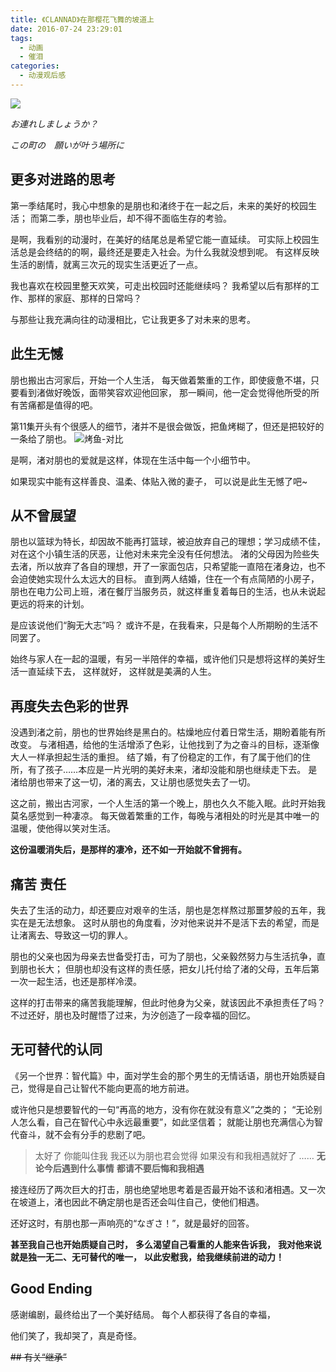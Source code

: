 ```yaml
---
title: 《CLANNAD》在那樱花飞舞的坡道上
date: 2016-07-24 23:29:01
tags:
  - 动画
  - 催泪
categories:
  - 动漫观后感
---
```


![](CLANNAD-cover.jpg)

*お連れしましょうか？*

*この町の　願いが叶う場所に*

## 更多对进路的思考

第一季结尾时，我心中想象的是朋也和渚终于在一起之后，未来的美好的校园生活；
而第二季，朋也毕业后，却不得不面临生存的考验。

是啊，我看别的动漫时，在美好的结尾总是希望它能一直延续。
可实际上校园生活总是会终结的的啊，最终还是要走入社会。为什么我就没想到呢。
有这样反映生活的剧情，就离三次元的现实生活更近了一点。

我也喜欢在校园里整天欢笑，可走出校园时还能继续吗？
我希望以后有那样的工作、那样的家庭、那样的日常吗？

与那些让我充满向往的动漫相比，它让我更多了对未来的思考。

## 此生无憾

朋也搬出古河家后，开始一个人生活，
每天做着繁重的工作，即使疲惫不堪，只要看到渚做好晚饭，面带笑容欢迎他回家，
那一瞬间，他一定会觉得他所受的所有苦痛都是值得的吧。

第11集开头有个很感人的细节，渚并不是很会做饭，把鱼烤糊了，但还是把较好的一条给了朋也。
![烤鱼-对比](CLANNAD-烤鱼对比.png)

是啊，渚对朋也的爱就是这样，体现在生活中每一个小细节中。

如果现实中能有这样善良、温柔、体贴入微的妻子，
可以说是此生无憾了吧~

## 从不曾展望

朋也以篮球为特长，却因故不能再打篮球，被迫放弃自己的理想；学习成绩不佳，对在这个小镇生活的厌恶，让他对未来完全没有任何想法。
渚的父母因为险些失去渚，所以放弃了各自的理想，开了一家面包店，只希望能一直陪在渚身边，也不会迫使她实现什么太远大的目标。
直到两人结婚，住在一个有点简陋的小房子，朋也在电力公司上班，渚在餐厅当服务员，就这样重复着每日的生活，也从未说起更远的将来的计划。

是应该说他们“胸无大志”吗？
或许不是，在我看来，只是每个人所期盼的生活不同罢了。

始终与家人在一起的温暖，有另一半陪伴的幸福，或许他们只是想将这样的美好生活一直延续下去，
这样就好，
这样就是美满的人生。

## 再度失去色彩的世界

没遇到渚之前，朋也的世界始终是黑白的。枯燥地应付着日常生活，期盼着能有所改变。
与渚相遇，给他的生活增添了色彩，让他找到了为之奋斗的目标，逐渐像大人一样承担起生活的重担。
结了婚，有了份稳定的工作，有了属于他们的住所，有了孩子……本应是一片光明的美好未来，渚却没能和朋也继续走下去。
是渚给朋也带来了这一切，渚的离去，又让朋也感觉失去了一切。

这之前，搬出古河家，一个人生活的第一个晚上，朋也久久不能入眠。此时开始我莫名感觉到一种凄凉。
每天做着繁重的工作，每晚与渚相处的时光是其中唯一的温暖，使他得以笑对生活。

**这份温暖消失后，是那样的凄冷，还不如一开始就不曾拥有。**

## 痛苦 责任

失去了生活的动力，却还要应对艰辛的生活，朋也是怎样熬过那噩梦般的五年，我实在是无法想象。
这时从朋也的角度看，汐对他来说并不是活下去的希望，而是让渚离去、导致这一切的罪人。

朋也的父亲也因为母亲去世备受打击，可为了朋也，父亲毅然努力与生活抗争，直到朋也长大；
但朋也却没有这样的责任感，把女儿托付给了渚的父母，五年后第一次一起生活，也还是那样冷漠。

这样的打击带来的痛苦我能理解，但此时他身为父亲，就该因此不承担责任了吗？
不过还好，朋也及时醒悟了过来，为汐创造了一段幸福的回忆。

## 无可替代的认同

《另一个世界：智代篇》中，面对学生会的那个男生的无情话语，朋也开始质疑自己，觉得是自己让智代不能向更高的地方前进。

或许他只是想要智代的一句“再高的地方，没有你在就没有意义”之类的；
“无论别人怎么看，自己在智代心中永远最重要”，如此坚信着；
就能让朋也充满信心为智代奋斗，就不会有分手的悲剧了吧。

> 太好了 你能叫住我
> 我还以为朋也君会觉得
> 如果没有和我相遇就好了
> ……
> **无论今后遇到什么事情**
> **都请不要后悔和我相遇**

接连经历了两次巨大的打击，朋也绝望地思考着是否最开始不该和渚相遇。又一次在坡道上，渚也因此不确定朋也是否还会叫住自己，使他们相遇。

还好这时，有朋也那一声响亮的“なぎさ！”，就是最好的回答。

**甚至我自己也开始质疑自己时，**
**多么渴望自己看重的人能来告诉我，**
**我对他来说就是独一无二、无可替代的唯一，**
**以此安慰我，给我继续前进的动力！**

## Good Ending

感谢编剧，最终给出了一个美好结局。
每个人都获得了各自的幸福，

他们笑了，我却哭了，真是奇怪。


~~## 有关“继承”~~

